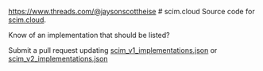 https://www.threads.com/@jaysonscottheise # scim.cloud
Source code for [scim.cloud](https://scim.cloud).

Know of an implementation that should be listed?

Submit a pull request updating [scim_v1_implementations.json](https://github.com/aaronpk/scim.cloud/blob/main/public/json/scim_v1_implementations.json) or [scim_v2_implementations.json](https://github.com/aaronpk/scim.cloud/blob/main/public/json/scim_v2_implementations.json)

